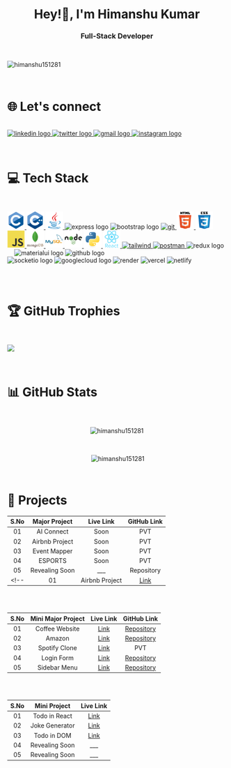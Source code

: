 <h1 align="center">Hey!👋, I'm Himanshu Kumar</h1>
<h3 align="center">Full-Stack Developer</h3>

<br />

<p align="left">
  <img
    src="https://komarev.com/ghpvc/?username=himanshu151281&label=Profile%20views&color=0e75b6&style=flat"
    alt="himanshu151281"
  />
</p>
<br />

# 🌐 Let's connect
<br />
<div align="left">
  <a href="https://www.linkedin.com/in/himanshu-kumar151281" target="_blank">
    <img
      src="https://raw.githubusercontent.com/maurodesouza/profile-readme-generator/master/src/assets/icons/social/linkedin/default.svg"
      width="52"
      height="40"
      alt="linkedin logo"
    />
  </a>
  <a href="https://x.com/x_himanshukumar">
  <img 
    src="https://raw.githubusercontent.com/maurodesouza/profile-readme-generator/master/src/assets/icons/social/twitter/default.svg" 
    width="52" 
    height="40" 
    alt="twitter logo"  />
  </a>
  <a href="mailto:himanshu151281@gmail.com" target="_blank">
    <img
      src="https://raw.githubusercontent.com/maurodesouza/profile-readme-generator/master/src/assets/icons/social/gmail/default.svg"
      width="52"
      height="40"
      alt="gmail logo"
    />
  </a>
    <a href="https://www.instagram.com/ig_himanshukumar/" target="_blank">
    <img 
      src="https://raw.githubusercontent.com/maurodesouza/profile-readme-generator/master/src/assets/icons/social/instagram/default.svg" 
      width="52" 
      height="40" 
      alt="instagram logo"  
      />
  </a>
</div>

<br />
<br />

# 💻 Tech Stack

<br />

<p align="left">
  <a href="https://www.cprogramming.com/" target="_blank" rel="noreferrer">
    <img
      src="https://raw.githubusercontent.com/devicons/devicon/master/icons/c/c-original.svg"
      alt="c"
      width="40"
      height="40"
    />
  </a>
  <a href="https://www.w3schools.com/cpp/" target="_blank" rel="noreferrer">
    <img
      src="https://raw.githubusercontent.com/devicons/devicon/master/icons/cplusplus/cplusplus-original.svg"
      alt="cplusplus"
      width="40"
      height="40"
    />
  </a>
  <a href="https://www.java.com" target="_blank" rel="noreferrer">
    <img
      src="https://raw.githubusercontent.com/devicons/devicon/master/icons/java/java-original.svg"
      alt="java"
      width="40"
      height="40"
    />
  </a>
  <a>
    <img
      src="https://cdn.jsdelivr.net/gh/devicons/devicon/icons/express/express-original.svg"
      height="40"
      alt="express logo"
    />
  </a>
  <a>
    <img
      src="https://cdn.jsdelivr.net/gh/devicons/devicon/icons/bootstrap/bootstrap-original.svg"
      height="40"
      alt="bootstrap logo"
    />
  </a>
  <a href="https://git-scm.com/" target="_blank" rel="noreferrer">
    <img
      src="https://www.vectorlogo.zone/logos/git-scm/git-scm-icon.svg"
      alt="git"
      width="40"
      height="40"
    />
  </a>
  <a href="https://www.w3.org/html/" target="_blank" rel="noreferrer">
    <img
      src="https://raw.githubusercontent.com/devicons/devicon/master/icons/html5/html5-original-wordmark.svg"
      alt="html5"
      width="40"
      height="40"
    />
  </a>
  <a href="https://www.w3schools.com/css/" target="_blank" rel="noreferrer">
    <img
      src="https://raw.githubusercontent.com/devicons/devicon/master/icons/css3/css3-original-wordmark.svg"
      alt="css3"
      width="40"
      height="40"
    />
  </a>
  <a
    href="https://developer.mozilla.org/en-US/docs/Web/JavaScript"
    target="_blank"
    rel="noreferrer"
  >
    <img
      src="https://raw.githubusercontent.com/devicons/devicon/master/icons/javascript/javascript-original.svg"
      alt="javascript"
      width="40"
      height="40"
    />
  </a>
  <a href="https://www.mongodb.com/" target="_blank" rel="noreferrer">
    <img
      src="https://raw.githubusercontent.com/devicons/devicon/master/icons/mongodb/mongodb-original-wordmark.svg"
      alt="mongodb"
      width="40"
      height="40"
    />
  </a>
  <a href="https://www.mysql.com/" target="_blank" rel="noreferrer">
    <img
      src="https://raw.githubusercontent.com/devicons/devicon/master/icons/mysql/mysql-original-wordmark.svg"
      alt="mysql"
      width="40"
      height="40"
    />
  </a>
  <a href="https://nodejs.org" target="_blank" rel="noreferrer">
    <img
      src="https://raw.githubusercontent.com/devicons/devicon/master/icons/nodejs/nodejs-original-wordmark.svg"
      alt="nodejs"
      width="40"
      height="40"
    />
  </a>
  <a href="https://www.python.org" target="_blank" rel="noreferrer">
    <img
      src="https://raw.githubusercontent.com/devicons/devicon/master/icons/python/python-original.svg"
      alt="python"
      width="40"
      height="40"
    />
  </a>
  <a href="https://reactjs.org/" target="_blank" rel="noreferrer">
    <img
      src="https://raw.githubusercontent.com/devicons/devicon/master/icons/react/react-original-wordmark.svg"
      alt="react"
      width="40"
      height="40"
    />
  </a>
  <a href="https://tailwindcss.com/" target="_blank" rel="noreferrer">
    <img
      src="https://www.vectorlogo.zone/logos/tailwindcss/tailwindcss-icon.svg"
      alt="tailwind"
      width="40"
      height="40"
    />
  </a>
  <a href="https://postman.com" target="_blank" rel="noreferrer">
    <img
      src="https://www.vectorlogo.zone/logos/getpostman/getpostman-icon.svg"
      alt="postman"
      width="40"
      height="40"
    />
  </a>
  <a>
    <img
      src="https://cdn.jsdelivr.net/gh/devicons/devicon/icons/redux/redux-original.svg"
      height="40"
      alt="redux logo" />
    <img width="12"
  /></a>
  <a>
    <img
      src="https://cdn.jsdelivr.net/gh/devicons/devicon/icons/materialui/materialui-original.svg"
      height="40"
      alt="materialui logo"
  /></a>
  <a>
    <img
      src="https://cdn.jsdelivr.net/gh/devicons/devicon/icons/github/github-original.svg"
      height="40"
      alt="github logo" />
    <img width="12"
  /></a>
  <br>
  <a>
    <img
      src="https://cdn.jsdelivr.net/gh/devicons/devicon/icons/socketio/socketio-original.svg"
      height="40"
      alt="socketio logo"
  /></a>
  <a>
   <img 
     src="https://cdn.jsdelivr.net/gh/devicons/devicon/icons/googlecloud/googlecloud-original.svg" 
     height="40" 
     alt="googlecloud logo"  /> 
  </a>
  <a>
    <img
    src="https://img.shields.io/badge/Render-%46E3B7.svg?style=for-the-badge&logo=render&logoColor=white"
      alt="render"
      />
  </a>
  <a>
    <img
      src="https://img.shields.io/badge/vercel-%23000000.svg?style=for-the-badge&logo=vercel&logoColor=white"
      alt="vercel"
      />
  </a>
  <a>
    <img
      src="https://img.shields.io/badge/netlify-%23000000.svg?style=for-the-badge&logo=netlify&logoColor=#00C7B7"
      alt="netlify"
      />
  </a>
</p>

<br />
<br />

<h1>🏆 GitHub Trophies</h1>
<br />

![](https://github-profile-trophy.vercel.app/?username=Himanshu151281&theme=radical&no-frame=true&no-bg=false&margin-w=4)

<br />

# 📊 GitHub Stats
<br />

<p align="center">
  <img
    align="center"
    src="https://github-readme-streak-stats.herokuapp.com/?user=himanshu151281&"
    alt="himanshu151281"
  />
</p>

<br />
<!--
<p align="center">
  <img
    align="center"
    src="https://github-readme-stats.vercel.app/api/top-langs?username=himanshu151281&show_icons=true&locale=en&layout=compact"
    alt="himanshu151281"
  />
</p>

<br />
-->

<p align="center">
  &nbsp;<img
    align="center"
    src="https://github-readme-stats.vercel.app/api?username=himanshu151281&show_icons=true&locale=en"
    alt="himanshu151281"
  />
</p>

<br />

# 🤖 Projects

<div align="center">
  
| 	S.No	   | 	Major Project	  | 	Live Link	   |   GitHub Link  |
| 	:-----:	 | 	:------------:  | 	:---------:  | 	:----------:  |
| 	01	     | 	AI Connect	    | 	<a>Soon</a>	 |     PVT                                                         |
| 	02	     |  Airbnb Project	| 	<a>Soon</a>	 |	   PVT                                                         |
| 	03       | 	Event Mapper   	| 	<a>Soon</a>	 |  	 PVT       	                                                 |
| 	04	     | 	ESPORTS     	  | 	<a>Soon</a>	 |  	 PVT       	                                                 |
| 	05	     | 	Revealing Soon	| 	<a>___</a>	 | 	Repository  	                                                 |
<!-- | 	01	     |  Airbnb Project	| 	<a href="https://wanderlust-xlp1.onrender.com/listings">Link</a>	 |	PVT  | -->

<br></br>

| 	S.No	   | 	Mini Major Project	| 	Live Link	   |   GitHub Link  |
| 	:-----:	 | 	:------------:      | 	:---------:  | 	:----------:  |
| 	01	     | 	Coffee Website      | 	<a href="https://himanshu151281.github.io/Coffee_Website/">Link</a>	    |	<a href="https://github.com/Himanshu151281/Coffee_Website">Repository</a> |
| 	02	     | 	Amazon        	    | 	<a href="https://himanshu151281.github.io/Amazon/">Link</a>	            |	<a href="https://github.com/Himanshu151281/Amazon">Repository</a>         |
| 	03       | 	Spotify Clone 	    | 	<a href="https://rainbow-babka-cf31fd.netlify.app/">Link</a>            |	PVT                                                                       |
| 	04	     | 	Login Form    	    | 	<a href="https://himanshu151281.github.io/Login_Form/">Link</a>	        |	<a href="https://github.com/Himanshu151281/Login_Form">Repository</a>     |
| 	05	     | 	Sidebar Menu  	    | 	<a href="https://himanshu151281.github.io/Sidebar_menu/">Link</a>	      |	<a href="https://github.com/Himanshu151281/Sidebar_menu">Repository</a>   |

<br></br>

| 	S.No	   | 	Mini Project	  | 	Live Link	   |
| 	:-----:	 | 	:------------:  | 	:---------:  |
| 	01	     | 	Todo in React	  | 	<a href="https://todo-r.netlify.app/">Link</a>	                   |
| 	02	     | 	Joke Generator	| 	<a href="https://jokes-generator-by-hk.netlify.app/">Link</a>	 |
| 	03	     | 	Todo in DOM    	| 	<a href="https://himanshu151281.github.io/Todo-in-DOM/">Link</a>	 |
| 	04	     | 	Revealing Soon	| 	<a>___</a>	 |
| 	05	     | 	Revealing Soon	| 	<a>___</a>	 |


</div>

<!-- Himanshu Kumar-->
